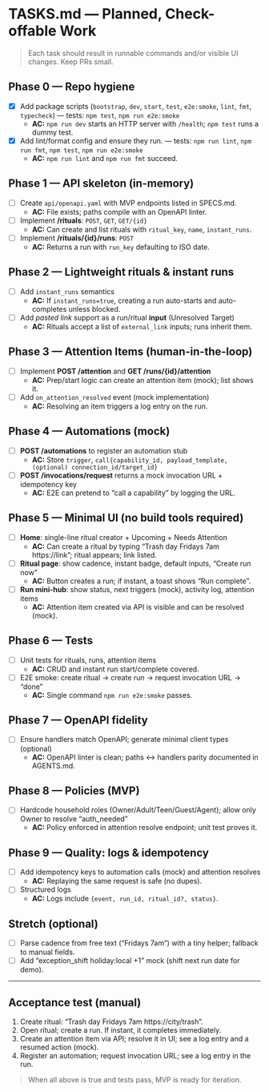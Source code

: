 # TASKS.md — Planned, Check-offable Work

> Each task should result in runnable commands and/or visible UI changes. Keep PRs small.

## Phase 0 — Repo hygiene

- [x] Add package scripts (`bootstrap`, `dev`, `start`, `test`, `e2e:smoke`, `lint`, `fmt`, `typecheck`) — tests: `npm test`, `npm run e2e:smoke`
  - **AC:** `npm run dev` starts an HTTP server with `/health`; `npm test` runs a dummy test.
- [x] Add lint/format config and ensure they run. — tests: `npm run lint`, `npm run fmt`, `npm test`, `npm run e2e:smoke`
  - **AC:** `npm run lint` and `npm run fmt` succeed.

## Phase 1 — API skeleton (in-memory)

- [ ] Create `api/openapi.yaml` with MVP endpoints listed in SPECS.md.
  - **AC:** File exists; paths compile with an OpenAPI linter.
- [ ] Implement **/rituals**: `POST`, `GET`, `GET/{id}`
  - **AC:** Can create and list rituals with `ritual_key`, `name`, `instant_runs`.
- [ ] Implement **/rituals/{id}/runs**: `POST`
  - **AC:** Returns a run with `run_key` defaulting to ISO date.

## Phase 2 — Lightweight rituals & instant runs

- [ ] Add `instant_runs` semantics
  - **AC:** If `instant_runs=true`, creating a run auto-starts and auto-completes unless blocked.
- [ ] Add _pasted link_ support as a run/ritual **input** (Unresolved Target)
  - **AC:** Rituals accept a list of `external_link` inputs; runs inherit them.

## Phase 3 — Attention Items (human-in-the-loop)

- [ ] Implement **POST /attention** and **GET /runs/{id}/attention**
  - **AC:** Prep/start logic can create an attention item (mock); list shows it.
- [ ] Add `on_attention_resolved` event (mock implementation)
  - **AC:** Resolving an item triggers a log entry on the run.

## Phase 4 — Automations (mock)

- [ ] **POST /automations** to register an automation stub
  - **AC:** Store `trigger`, `call{capability_id, payload_template, (optional) connection_id/target_id}`
- [ ] **POST /invocations/request** returns a mock invocation URL + idempotency key
  - **AC:** E2E can pretend to “call a capability” by logging the URL.

## Phase 5 — Minimal UI (no build tools required)

- [ ] **Home**: single-line ritual creator + Upcoming + Needs Attention
  - **AC:** Can create a ritual by typing “Trash day Fridays 7am https://link”; ritual appears; link listed.
- [ ] **Ritual page**: show cadence, instant badge, default inputs, “Create run now”
  - **AC:** Button creates a run; if instant, a toast shows “Run complete”.
- [ ] **Run mini-hub**: show status, next triggers (mock), activity log, attention items
  - **AC:** Attention item created via API is visible and can be resolved (mock).

## Phase 6 — Tests

- [ ] Unit tests for rituals, runs, attention items
  - **AC:** CRUD and instant run start/complete covered.
- [ ] E2E smoke: create ritual → create run → request invocation URL → “done”
  - **AC:** Single command `npm run e2e:smoke` passes.

## Phase 7 — OpenAPI fidelity

- [ ] Ensure handlers match OpenAPI; generate minimal client types (optional)
  - **AC:** OpenAPI linter is clean; paths ↔ handlers parity documented in AGENTS.md.

## Phase 8 — Policies (MVP)

- [ ] Hardcode household roles (Owner/Adult/Teen/Guest/Agent); allow only Owner to resolve “auth_needed”
  - **AC:** Policy enforced in attention resolve endpoint; unit test proves it.

## Phase 9 — Quality: logs & idempotency

- [ ] Add idempotency keys to automation calls (mock) and attention resolves
  - **AC:** Replaying the same request is safe (no dupes).
- [ ] Structured logs
  - **AC:** Logs include `{event, run_id, ritual_id?, status}`.

## Stretch (optional)

- [ ] Parse cadence from free text (“Fridays 7am”) with a tiny helper; fallback to manual fields.
- [ ] Add “exception_shift holiday:local +1” mock (shift next run date for demo).

---

## Acceptance test (manual)

1. Create ritual: “Trash day Fridays 7am https://city/trash”.
2. Open ritual; create a run. If instant, it completes immediately.
3. Create an attention item via API; resolve it in UI; see a log entry and a resumed action (mock).
4. Register an automation; request invocation URL; see a log entry in the run.

> When all above is true and tests pass, MVP is ready for iteration.
